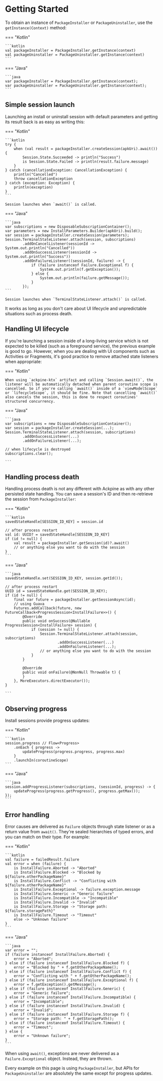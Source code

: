 Getting Started
===============

To obtain an instance of `PackageInstaller` or `PackageUninstaller`, use the `getInstance(Context)` method:

=== "Kotlin"

    ```kotlin
    val packageInstaller = PackageInstaller.getInstance(context)
    val packageUninstaller = PackageUninstaller.getInstance(context)
    ```

=== "Java"

    ```java
    var packageInstaller = PackageInstaller.getInstance(context);
    var packageUninstaller = PackageUninstaller.getInstance(context);
    ```

Simple session launch
---------------------

Launching an install or uninstall session with default parameters and getting its result back is as easy as writing this:

=== "Kotlin"

    ```kotlin
    try {
        when (val result = packageInstaller.createSession(apkUri).await()) {
            Session.State.Succeeded -> println("Success")
            is Session.State.Failed -> println(result.failure.message)
        }
    } catch (cancellationException: CancellationException) {
        println("Cancelled")
        throw cancellationException
    } catch (exception: Exception) {
        println(exception)
    }
    ```

    Session launches when `await()` is called.

=== "Java"

    ```java
    var subscriptions = new DisposableSubscriptionContainer();
    var parameters = new InstallParameters.Builder(apkUri).build();
    var session = packageInstaller.createSession(parameters);
    Session.TerminalStateListener.attach(session, subscriptions)
            .addOnCancelListener(sessionId -> System.out.println("Cancelled"))
            .addOnSuccessListener(sessionId -> System.out.println("Success"))
            .addOnFailureListener((sessionId, failure) -> {
                if (failure instanceof Failure.Exceptional f) {
                    System.out.println(f.getException());
                } else {
                    System.out.println(failure.getMessage());
                }
            });
    ```

    Session launches when `TerminalStateListener.attach()` is called.

It works as long as you don't care about UI lifecycle and unpredictable situations such as process death.

Handling UI lifecycle
---------------------

If you're launching a session inside of a long-living service which is not expected to be killed (such as a foreground service), the previous example is good to go. However, when you are dealing with UI components such as Activities or Fragments, it's good practice to remove attached state listeners when appropriate:

=== "Kotlin"

    When using `ackpine-ktx` artifact and calling `Session.await()`, the listener will be automatically detached when parent coroutine scope is cancelled. So if you're calling `await()` inside of a `viewModelScope` or `lifecycleScope`, it should be fine. Note that cancelling `await()` also cancels the session, this is done to respect coroutines' structured concurrency.

=== "Java"

    ```java
    var subscriptions = new DisposableSubscriptionContainer();
    var session = packageInstaller.createSession(...);
    Session.TerminalStateListener.attach(session, subscriptions)
            .addOnSuccessListener(...)
            .addOnFailureListener(...);
    
    // when lifecycle is destroyed
    subscriptions.clear();
	
    ```

Handling process death
----------------------

Handling process death is not any different with Ackpine as with any other persisted state handling. You can save a session's ID and then re-retrieve the session from `PackageInstaller`:

=== "Kotlin"

    ```kotlin
    savedStateHandle[SESSION_ID_KEY] = session.id
    
    // after process restart
    val id: UUID? = savedStateHandle[SESSION_ID_KEY]
    if (id != null) {
        val result = packageInstaller.getSession(id)?.await()
		// or anything else you want to do with the session
    }
    ```

=== "Java"

    ```java
    savedStateHandle.set(SESSION_ID_KEY, session.getId());
    
    // after process restart
    UUID id = savedStateHandle.get(SESSION_ID_KEY);
    if (id != null) {
        final var future = packageInstaller.getSessionAsync(id);
        // using Guava
        Futures.addCallback(future, new FutureCallback<ProgressSession<InstallFailure>>() {
            @Override
            public void onSuccess(@Nullable ProgressSession<InstallFailure> session) {
                if (session != null) {
                    Session.TerminalStateListener.attach(session, subscriptions)
                            .addOnSuccessListener(...)
                            .addOnFailureListener(...);
                    // or anything else you want to do with the session
                }
            }
            
            @Override
            public void onFailure(@NonNull Throwable t) {
            }
        }, MoreExecutors.directExecutor());
    }
    
    ```

Observing progress
------------------

Install sessions provide progress updates:

=== "Kotlin"

    ```kotlin
    session.progress // Flow<Progress>
        .onEach { progress ->
            updateProgress(progress.progress, progress.max)
        }
        .launchIn(coroutineScope)
    ```

=== "Java"

    ```java
    session.addProgressListener(subscriptions, (sessionId, progress) -> {
        updateProgress(progress.getProgress(), progress.getMax());
    });
    ```

Error handling
--------------

Error causes are delivered as `Failure` objects through state listener or as a return value from `await()`. They're sealed hierarchies of typed errors, and you can match on their type. For example:

=== "Kotlin"

    ```kotlin
    val failure = failedResult.failure
    val error = when (failure) {
        is InstallFailure.Aborted -> "Aborted"
        is InstallFailure.Blocked -> "Blocked by ${failure.otherPackageName}"
        is InstallFailure.Conflict -> "Conflicting with ${failure.otherPackageName}"
        is InstallFailure.Exceptional -> failure.exception.message
        is InstallFailure.Generic -> "Generic failure"
        is InstallFailure.Incompatible -> "Incompatible"
        is InstallFailure.Invalid -> "Invalid"
        is InstallFailure.Storage -> "Storage path: ${failure.storagePath}"
        is InstallFailure.Timeout -> "Timeout"
        else -> "Unknown failure"
    }
    ```

=== "Java"

    ```java
    var error = "";
    if (failure instanceof InstallFailure.Aborted) {
        error = "Aborted";
    } else if (failure instanceof InstallFailure.Blocked f) {
        error = "Blocked by " + f.getOtherPackageName();
    } else if (failure instanceof InstallFailure.Conflict f) {
        error = "Conflicting with " + f.getOtherPackageName();
    } else if (failure instanceof InstallFailure.Exceptional f) {
        error = f.getException().getMessage();
    } else if (failure instanceof InstallFailure.Generic) {
        error = "Generic failure";
    } else if (failure instanceof InstallFailure.Incompatible) {
        error = "Incompatible";
    } else if (failure instanceof InstallFailure.Invalid) {
        error = "Invalid";
    } else if (failure instanceof InstallFailure.Storage f) {
        error = "Storage path: " + f.getStoragePath();
    } else if (failure instanceof InstallFailure.Timeout) {
        error = "Timeout";
    } else {
        error = "Unknown failure";
    }
    ```

When using `await()`, exceptions are never delivered as a `Failure.Exceptional` object. Instead, they are thrown.

Every example on this page is using `PackageInstaller`, but APIs for `PackageUninstaller` are absolutely the same except for progress updates.